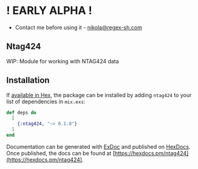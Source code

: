 # ! EARLY ALPHA ! 

- Contact me before using it - [nikola@regex-sh.com](mailto:nikola@regex-sh.com)

## Ntag424

WIP: Module for working with NTAG424 data

## Installation

If [available in Hex](https://hex.pm/docs/publish), the package can be installed
by adding `ntag424` to your list of dependencies in `mix.exs`:

```elixir
def deps do
  [
    {:ntag424, "~> 0.1.0"}
  ]
end
```

Documentation can be generated with [ExDoc](https://github.com/elixir-lang/ex_doc)
and published on [HexDocs](https://hexdocs.pm). Once published, the docs can
be found at [https://hexdocs.pm/ntag424](https://hexdocs.pm/ntag424).

